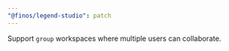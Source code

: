 ```yaml
---
"@finos/legend-studio": patch
---
```


Support `group` workspaces where multiple users can collaborate.